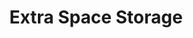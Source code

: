 ---
title: "Extra Space Storage"
url: /ashburn/extra-space-storage-centergate-drive/
shop: Mieten
---